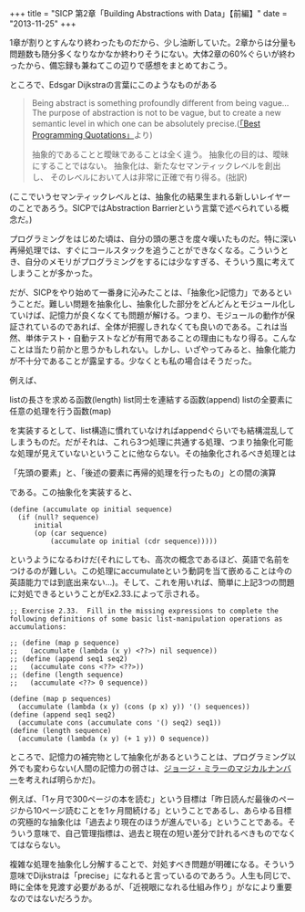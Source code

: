 +++
title = "SICP 第2章「Building Abstractions with Data」【前編】"
date = "2013-11-25"
+++

1章が割りとすんなり終わったものだから、少し油断していた。2章からは分量も問題数も随分多くなりなかなか終わりそうにない。大体2章の60%ぐらいが終わったから、備忘録も兼ねてこの辺りで感想をまとめておこう。

ところで、Edsgar Dijkstraの言葉にこのようなものがある

> Being abstract is something profoundly different from being vague…
> The purpose of abstraction is not to be vague, but to create a new
> semantic level in which one can be absolutely precise.([「Best Programming Quotations」][]より)
>
> 抽象的であることと曖昧であることは全く違う。
> 抽象化の目的は、曖昧にすることではない。
> 抽象化は、新たなセマンティックレベルを創出し、
> そのレベルにおいて人は非常に正確で有り得る。(拙訳)

(ここでいうセマンティックレベルとは、抽象化の結果生まれる新しいレイヤーのことであろう。SICPではAbstraction
Barrierという言葉で述べられている概念だ。)

プログラミングをはじめた頃は、自分の頭の悪さを度々嘆いたものだ。特に深い再帰処理では、すぐにコールスタックを追うことができなくなる。こういうとき、自分のメモリがプログラミングをするには少なすぎる、そういう風に考えてしまうことが多かった。

だが、SICPをやり始めて一番身に沁みたことは、「抽象化\>記憶力」であるということだ。難しい問題を抽象化し、抽象化した部分をどんどんとモジュール化していけば、記憶力が良くなくても問題が解ける。つまり、モジュールの動作が保証されているのであれば、全体が把握しきれなくても良いのである。これは当然、単体テスト・自動テストなどが有用であることの理由にもなり得る。こんなことは当たり前かと思うかもしれない。しかし、いざやってみると、抽象化能力が不十分であることが露呈する。少なくとも私の場合はそうだった。

例えば、

listの長さを求める函数(length)
list同士を連結する函数(append)
listの全要素に任意の処理を行う函数(map)

を実装するとして、list構造に慣れていなければappendぐらいでも結構混乱してしまうものだ。だがそれは、これら3つ処理に共通する処理、つまり抽象化可能な処理が見えていないということに他ならない。その抽象化されるべき処理とは

「先頭の要素」と、「後述の要素に再帰的処理を行ったもの」との間の演算

である。この抽象化を実装すると、

```Lisp
(define (accumulate op initial sequence)
  (if (null? sequence)
      initial
      (op (car sequence)
          (accumulate op initial (cdr sequence)))))
```

というようになるわけだ(それにしても、高次の概念であるほど、英語で名前をつけるのが難しい。この処理にaccumulateという動詞を当て嵌めることは今の英語能力では到底出来ない…)。そして、これを用いれば、簡単に上記3つの問題に対処できるということがEx2.33.によって示される。

```Lisp
;; Exercise 2.33.  Fill in the missing expressions to complete the following definitions of some basic list-manipulation operations as accumulations:

;; (define (map p sequence)
;;   (accumulate (lambda (x y) <??>) nil sequence))
;; (define (append seq1 seq2)
;;   (accumulate cons <??> <??>))
;; (define (length sequence)
;;   (accumulate <??> 0 sequence))

(define (map p sequences)
  (accumulate (lambda (x y) (cons (p x) y)) '() sequences))
(define (append seq1 seq2)
  (accumulate cons (accumulate cons '() seq2) seq1))
(define (length sequence)
  (accumulate (lambda (x y) (+ 1 y)) 0 sequence))
```

ところで、記憶力の補完物として抽象化があるということは、プログラミング以外でも変わらない(人間の記憶力の弱さは、[ジョージ・ミラーのマジカルナンバー][]を考えれば明らかだ)。

例えば、「1ヶ月で300ページの本を読む」という目標は「昨日読んだ最後のページから10ページ読むことを1ヶ月間続ける」ということであるし、あらゆる目標の究極的な抽象化は「過去より現在のほうが進んでいる」ということである。そういう意味で、自己管理指標は、過去と現在の短い差分で計れるべきものでなくてはならない。

複雑な処理を抽象化し分解することで、対処すべき問題が明確になる。そういう意味でDijkstraは「precise」になれると言っているのであろう。人生も同じで、時に全体を見渡す必要があるが、「近視眼になれる仕組み作り」がなにより重要なのではないだろうか。

[「Best Programming Quotations」]: http://www.linfo.org/q_programming.html
[ジョージ・ミラーのマジカルナンバー]: http://ja.wikipedia.org/wiki/%E3%82%B8%E3%83%A7%E3%83%BC%E3%82%B8%E3%83%BB%E3%83%9F%E3%83%A9%E3%83%BC
